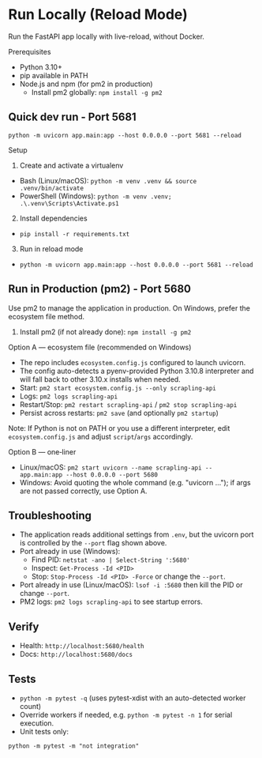 # Run Locally (Reload Mode)

Run the FastAPI app locally with live-reload, without Docker.

Prerequisites

- Python 3.10+
- pip available in PATH
- Node.js and npm (for pm2 in production)
  - Install pm2 globally: `npm install -g pm2`

## Quick dev run - Port 5681

```
python -m uvicorn app.main:app --host 0.0.0.0 --port 5681 --reload
```

Setup

1) Create and activate a virtualenv

- Bash (Linux/macOS): `python -m venv .venv && source .venv/bin/activate`
- PowerShell (Windows): `python -m venv .venv; .\.venv\Scripts\Activate.ps1`

2) Install dependencies

- `pip install -r requirements.txt`

3) Run in reload mode

- `python -m uvicorn app.main:app --host 0.0.0.0 --port 5681 --reload`

## Run in Production (pm2) - Port 5680

Use pm2 to manage the application in production. On Windows, prefer the ecosystem file method.

1) Install pm2 (if not already done): `npm install -g pm2`

Option A — ecosystem file (recommended on Windows)

- The repo includes `ecosystem.config.js` configured to launch uvicorn.
- The config auto-detects a pyenv-provided Python 3.10.8 interpreter and will fall back to other 3.10.x installs when needed.
- Start: `pm2 start ecosystem.config.js --only scrapling-api`
- Logs: `pm2 logs scrapling-api`
- Restart/Stop: `pm2 restart scrapling-api` / `pm2 stop scrapling-api`
- Persist across restarts: `pm2 save` (and optionally `pm2 startup`)

Note: If Python is not on PATH or you use a different interpreter, edit `ecosystem.config.js` and adjust `script`/`args` accordingly.

Option B — one‑liner

- Linux/macOS: `pm2 start uvicorn --name scrapling-api -- app.main:app --host 0.0.0.0 --port 5680`
- Windows: Avoid quoting the whole command (e.g. "uvicorn ..."); if args are not passed correctly, use Option A.

## Troubleshooting

- The application reads additional settings from `.env`, but the uvicorn port is controlled by the `--port` flag shown above.
- Port already in use (Windows):
  - Find PID: `netstat -ano | Select-String ':5680'`
  - Inspect: `Get-Process -Id <PID>`
  - Stop: `Stop-Process -Id <PID> -Force` or change the `--port`.
- Port already in use (Linux/macOS): `lsof -i :5680` then kill the PID or change `--port`.
- PM2 logs: `pm2 logs scrapling-api` to see startup errors.

## Verify

- Health: `http://localhost:5680/health`
- Docs: `http://localhost:5680/docs`

## Tests

- `python -m pytest -q` (uses pytest-xdist with an auto-detected worker count)
- Override workers if needed, e.g. `python -m pytest -n 1` for serial execution.
- Unit tests only:

```shell
python -m pytest -m "not integration"
```
